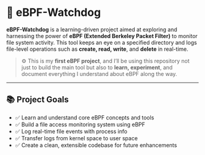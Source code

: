 # 🐾 eBPF-Watchdog

**eBPF-Watchdog** is a learning-driven project aimed at exploring and harnessing the power of **eBPF (Extended Berkeley Packet Filter)** to monitor file system activity. This tool keeps an eye on a specified directory and logs file-level operations such as **create, read, write**, and **delete** in real-time.

> ⚙️ This is my **first eBPF project**, and I’ll be using this repository not just to build the main tool but also to **learn, experiment**, and document everything I understand about eBPF along the way.

---

## 📚 Project Goals

- ✅ Learn and understand core eBPF concepts and tools  
- ✅ Build a file access monitoring system using eBPF  
- ✅ Log real-time file events with process info  
- ✅ Transfer logs from kernel space to user space  
- ✅ Create a clean, extensible codebase for future enhancements  